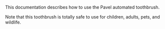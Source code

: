 This documentation describes how to use the Pavel
automated toothbrush.

Note that this toothbrush is totally safe to use
for children, adults, pets, and wildlife.
